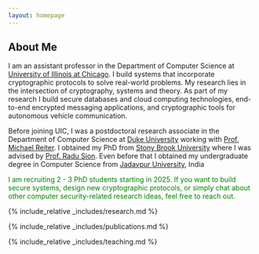```yaml
---
layout: homepage
---
```


## About Me

I am an assistant professor in the Department of Computer Science at [University of Illinois at Chicago](https://cs.uic.edu). I build systems that incorporate cryptographic protocols to solve real-world problems. My research lies in the intersection of cryptography, systems and theory. As part of my research I build secure databases and cloud computing technologies, end-to-end encrypted messaging applications, and cryptographic tools for autonomous vehicle communication. 

Before joining UIC, I was a postdoctoral research associate in the Department of Computer Science at [Duke University](https://cs.duke.edu) working with [Prof. Michael Reiter](https://reitermk.github.io/). I obtained my PhD from [Stony Brook University](https://www.cs.stonybrook.edu) where I was advised by [Prof. Radu Sion](https://zxr.io/). Even before that I obtained my undergraduate degree in Computer Science from [Jadavpur University](https://en.wikipedia.org/wiki/Jadavpur_University), India


<p style="color:Green;"> I am recruiting 2 - 3 PhD students starting in 2025. If you want to build secure systems, design new cryptographic protocols, or simply chat about other computer security-related research ideas, feel free to reach out.</p>

{% include_relative _includes/research.md %}


{% include_relative _includes/publications.md %}


{% include_relative _includes/teaching.md %}
